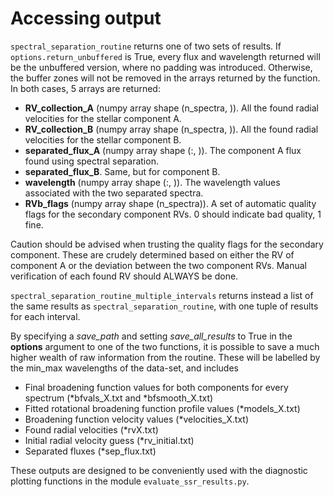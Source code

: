 # Accessing output
`spectral_separation_routine` returns one of two sets of results. If `options.return_unbuffered` is True, every flux and wavelength returned will be the unbuffered version, where no padding was introduced. Otherwise, the buffer zones will not be removed in the arrays returned by the function. In both cases, 5 arrays are returned:
- **RV_collection_A** (numpy array shape (n_spectra, )). All the found radial velocities for the stellar component A.
- **RV_collection_B** (numpy array shape (n_spectra, )). All the found radial velocities for the stellar component B.
- **separated_flux_A** (numpy array shape (:, )). The component A flux found using spectral separation.
- **separated_flux_B**. Same, but for component B.
- **wavelength** (numpy array shape (:, )). The wavelength values associated with the two separated spectra.
- **RVb_flags** (numpy array shape (n_spectra)). A set of automatic quality flags for the secondary component RVs. 0 should indicate bad quality, 1 fine.

Caution should be advised when trusting the quality flags for the secondary component. These are crudely determined based on either the RV of component A or the deviation between the two component RVs. Manual verification of each found RV should ALWAYS be done.

`spectral_separation_routine_multiple_intervals` returns instead a list of the same results as `spectral_separation_routine`, with one tuple of results for each interval.

By specifying a *save_path* and setting *save_all_results* to True in the **options** argument to one of the two functions, it is possible to save a much higher wealth of raw information from the routine. These will be labelled by the min_max wavelengths of the data-set, and includes 
- Final broadening function values for both components for every spectrum (\*bfvals_X.txt and \*bfsmooth_X.txt)
- Fitted rotational broadening function profile values (\*models_X.txt)
- Broadening function velocity values (\*velocities_X.txt)
- Found radial velocities (\*rvX.txt)
- Initial radial velocity guess (\*rv_initial.txt)
- Separated fluxes (\*sep_flux.txt)

These outputs are designed to be conveniently used with the diagnostic plotting functions in the module `evaluate_ssr_results.py`.

